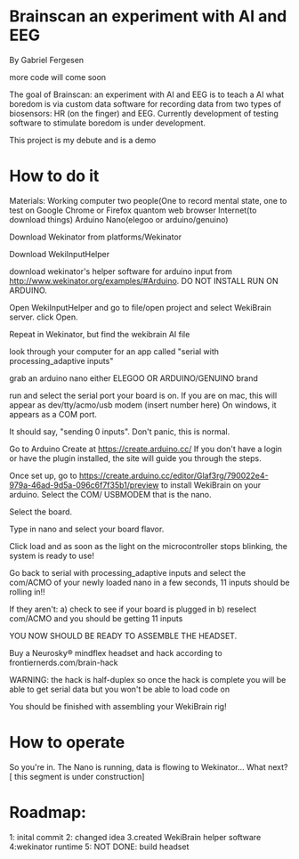 # Brainscan an experiment with AI and EEG 
By Gabriel Fergesen




more code will come soon


The goal of Brainscan: an experiment with AI and EEG is to teach a AI what boredom is via custom data software for recording
data from two types of biosensors: HR (on the finger) and EEG. Currently development of testing software to stimulate boredom is under
development.

This project is my debute and is a demo

# How to do it

Materials:
Working computer
two people(One to record mental state, one to test on
Google Chrome or Firefox quantom web browser
Internet(to download things)
Arduino Nano(elegoo or arduino/genuino)


Download Wekinator from platforms/Wekinator

Download WekiInputHelper

download wekinator's helper software for arduino input from http://www.wekinator.org/examples/#Arduino. DO NOT INSTALL RUN ON ARDUINO.

Open WekiInputHelper and go to file/open project and select WekiBrain server. click Open.

Repeat in Wekinator, but find the wekibrain AI file

look through your computer for an app called "serial with processing_adaptive inputs"

grab an arduino nano either ELEGOO OR ARDUINO/GENUINO brand

run and select the serial port your board is on. If you are on mac, this will appear as dev/tty/acmo/usb modem (insert number here) On windows, it appears as a COM port.

It should say, "sending 0 inputs". Don't panic, this is normal.

Go to Arduino Create at https://create.arduino.cc/ If you don't have a login or have the plugin installed, the site will guide you through the steps.

Once set up, go to  https://create.arduino.cc/editor/Glaf3rg/790022e4-979a-46ad-9d5a-096c6f7f35b1/preview to install WekiBrain on your arduino. Select the COM/ USBMODEM that is the nano.

Select the board.

Type in nano and select your board flavor.

Click load and as soon as the light on the microcontroller stops blinking, the system is ready to use!

Go back to serial with processing_adaptive inputs and select the com/ACMO of your newly loaded nano
in a few seconds, 11 inputs should be rolling in!!

If they aren't: a) check to see if your board is plugged in b) reselect com/ACMO and you should be getting 11 inputs

YOU NOW SHOULD BE READY TO ASSEMBLE THE HEADSET.

Buy a Neurosky® mindflex headset and hack according to frontiernerds.com/brain-hack

WARNING: the hack is half-duplex so once the hack is complete you will be able to get serial data but you won't be able to load code on

You should be finished with assembling your WekiBrain rig!

# How to operate

So you're in. The Nano is running, data is flowing to Wekinator... What next?
[ this segment is under construction]
# Roadmap:

1: inital commit
2: changed idea
3.created WekiBrain helper software
4:wekinator runtime 
5: NOT DONE: build headset
